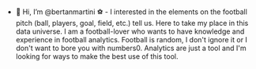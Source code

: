 - 👋 Hi, I’m @bertanmartini ⚽ -
I interested in the elements on the football pitch (ball, players, goal, field, etc.) tell us. 
Here to take my place in this data universe.
I am a football-lover who wants to have knowledge and experience in football analytics.
Football is random, I don't ignore it or I don't want to bore you with numbers0.
Analytics are just a tool and I'm looking for ways to make the best use of this tool.
  
